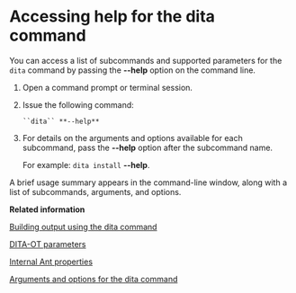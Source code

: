 # Accessing help for the dita command

You can access a list of subcommands and supported parameters for the `dita` command by passing the **--help** option on the command line.

1.  Open a command prompt or terminal session.

2.  Issue the following command:

    ```
    ``dita`` **--help**
    ```

3.  For details on the arguments and options available for each subcommand, pass the **--help** option after the subcommand name.

    For example: `dita install` **--help**.


A brief usage summary appears in the command-line window, along with a list of subcommands, arguments, and options.

**Related information**  


[Building output using the dita command](../topics/build-using-dita-command.md)

[DITA-OT parameters](../parameters/parameters_intro.md)

[Internal Ant properties](../parameters/internal-ant-properties.md)

[Arguments and options for the dita command](../parameters/dita-command-arguments.md)

